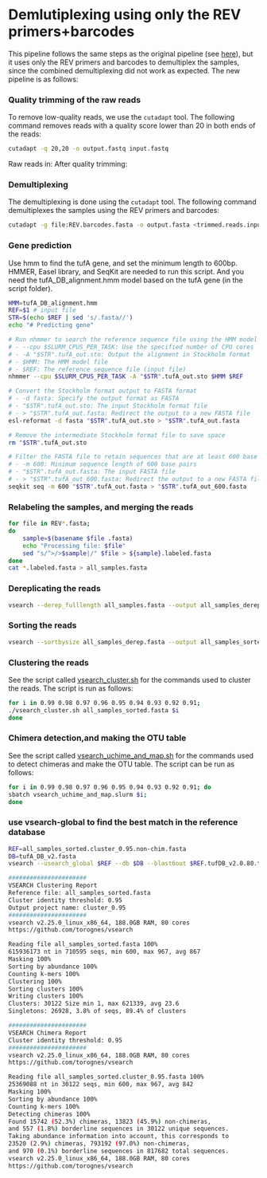 # Demlutiplexing using only the REV primers+barcodes

This pipeline follows the same steps as the original pipeline (see [here](scripts/README.md)), but it uses only the REV primers and barcodes to demultiplex the samples, since the combined demultiplexing did not work as expected. The new pipeline is as follows:

### Quality trimming of the raw reads
To remove low-quality reads, we use the `cutadapt` tool. The following command removes reads with a quality score lower than 20 in both ends of the reads:
```bash
cutadapt -q 20,20 -o output.fastq input.fastq
```
Raw reads in: 
After quality trimming:

### Demultiplexing
The demultiplexing is done using the `cutadapt` tool. The following command demultiplexes the samples using the REV primers and barcodes:
```bash
cutadapt -g file:REV.barcodes.fasta -o output.fasta <trimmed.reads.input>
```

### Gene prediction
Use hmm to find the tufA gene, and set the minimum length to 600bp.  
HMMER, Easel library, and SeqKit are needed to run this script.
And you need the tufA_DB_alignment.hmm model based on the tufA gene (in the script folder).
```bash
HMM=tufA_DB_alignment.hmm
REF=$1 # input file
STR=$(echo $REF | sed 's/.fasta//')
echo "# Predicting gene"

# Run nhmmer to search the reference sequence file using the HMM model
# - --cpu $SLURM_CPUS_PER_TASK: Use the specified number of CPU cores
# - -A "$STR".tufA_out.sto: Output the alignment in Stockholm format
# - $HMM: The HMM model file
# - $REF: The reference sequence file (input file)
nhmmer --cpu $SLURM_CPUS_PER_TASK -A "$STR".tufA_out.sto $HMM $REF

# Convert the Stockholm format output to FASTA format
# - -d fasta: Specify the output format as FASTA
# - "$STR".tufA_out.sto: The input Stockholm format file
# - > "$STR".tufA_out.fasta: Redirect the output to a new FASTA file
esl-reformat -d fasta "$STR".tufA_out.sto > "$STR".tufA_out.fasta

# Remove the intermediate Stockholm format file to save space
rm "$STR".tufA_out.sto

# Filter the FASTA file to retain sequences that are at least 600 base pairs long
# - -m 600: Minimum sequence length of 600 base pairs
# - "$STR".tufA_out.fasta: The input FASTA file
# - > "$STR".tufA_out_600.fasta: Redirect the output to a new FASTA file
seqkit seq -m 600 "$STR".tufA_out.fasta > "$STR".tufA_out_600.fasta
```

### Relabeling the samples, and merging the reads
```bash
for file in REV*.fasta; 
do
    sample=$(basename $file .fasta)
    echo "Processing file: $file"
    sed "s/^>/>$sample|/" $file > ${sample}.labeled.fasta
done
cat *.labeled.fasta > all_samples.fasta
```


### Dereplicating the reads
```bash
vsearch --derep_fulllength all_samples.fasta --output all_samples_derep.fasta --sizeout --relabel_sha1
``` 

### Sorting the reads
```bash
vsearch --sortbysize all_samples_derep.fasta --output all_samples_sorted.fasta
``` 

### Clustering the reads
See the script called [vsearch_cluster.sh](scripts/vsearch_cluster.sh) for the commands used to cluster the reads. The script is run as follows:
```bash
for i in 0.99 0.98 0.97 0.96 0.95 0.94 0.93 0.92 0.91;
./vsearch_cluster.sh all_samples_sorted.fasta $i
done
```

### Chimera detection,and making the OTU table
See the script called [vsearch_uchime_and_map.sh](scripts/vsearch_uchime_and_map.sh) for the commands used to detect chimeras and make the OTU table. The script can be run as follows:
```bash
for i in 0.99 0.98 0.97 0.96 0.95 0.94 0.93 0.92 0.91; do
sbatch vsearch_uchime_and_map.slurm $i;
done
``` 
### use vsearch-global to find the best match in the reference database
```bash
REF=all_samples_sorted.cluster_0.95.non-chim.fasta
DB=tufA_DB_v2.fasta
vsearch --usearch_global $REF --db $DB --blast6out $REF.tufDB_v2.0.80.tab --thread $SLURM_CPUS_PER_TASK --id 0.8
```




```bash
######################
VSEARCH Clustering Report
Reference file: all_samples_sorted.fasta
Cluster identity threshold: 0.95
Output project name: cluster_0.95
######################
vsearch v2.25.0_linux_x86_64, 188.0GB RAM, 80 cores
https://github.com/torognes/vsearch

Reading file all_samples_sorted.fasta 100%
615936173 nt in 710595 seqs, min 600, max 967, avg 867
Masking 100%
Sorting by abundance 100%
Counting k-mers 100%
Clustering 100%
Sorting clusters 100%
Writing clusters 100%
Clusters: 30122 Size min 1, max 621339, avg 23.6
Singletons: 26928, 3.8% of seqs, 89.4% of clusters
```


```bash
######################
VSEARCH Chimera Report
Cluster identity threshold: 0.95
######################
vsearch v2.25.0_linux_x86_64, 188.0GB RAM, 80 cores
https://github.com/torognes/vsearch

Reading file all_samples_sorted.cluster_0.95.fasta 100%
25369088 nt in 30122 seqs, min 600, max 967, avg 842
Masking 100%
Sorting by abundance 100%
Counting k-mers 100%
Detecting chimeras 100%
Found 15742 (52.3%) chimeras, 13823 (45.9%) non-chimeras,
and 557 (1.8%) borderline sequences in 30122 unique sequences.
Taking abundance information into account, this corresponds to
23520 (2.9%) chimeras, 793192 (97.0%) non-chimeras,
and 970 (0.1%) borderline sequences in 817682 total sequences.
vsearch v2.25.0_linux_x86_64, 188.0GB RAM, 80 cores
https://github.com/torognes/vsearch
```

